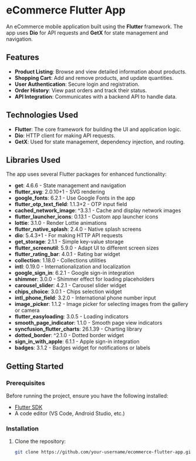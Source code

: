 # eCommerce Flutter App

An eCommerce mobile application built using the **Flutter** framework. The app uses **Dio** for API requests and **GetX** for state management and navigation.

## Features

- **Product Listing**: Browse and view detailed information about products.
- **Shopping Cart**: Add and remove products, and update quantities.
- **User Authentication**: Secure login and registration.
- **Order History**: View past orders and track their status.
- **API Integration**: Communicates with a backend API to handle data.

## Technologies Used

- **Flutter**: The core framework for building the UI and application logic.
- **Dio**: HTTP client for making API requests.
- **GetX**: Used for state management, dependency injection, and routing.

## Libraries Used

The app uses several Flutter packages for enhanced functionality:

- **get**: 4.6.6 - State management and navigation
- **flutter_svg**: 2.0.10+1 - SVG rendering
- **google_fonts**: 6.2.1 - Use Google Fonts in the app
- **flutter_otp_text_field**: 1.1.3+2 - OTP input field
- **cached_network_image**: ^3.3.1 - Cache and display network images
- **flutter_launcher_icons**: 0.13.1 - Custom app launcher icons
- **lottie**: 3.1.0 - Render Lottie animations
- **flutter_native_splash**: 2.4.0 - Native splash screens
- **dio**: 5.4.3+1 - For making HTTP API requests
- **get_storage**: 2.1.1 - Simple key-value storage
- **flutter_screenutil**: 5.9.0 - Adapt UI to different screen sizes
- **flutter_rating_bar**: 4.0.1 - Rating bar widget
- **collection**: 1.18.0 - Collections utilities
- **intl**: 0.19.0 - Internationalization and localization
- **google_sign_in**: 6.2.1 - Google sign-in integration
- **shimmer**: 3.0.0 - Shimmer effect for loading placeholders
- **carousel_slider**: 4.2.1 - Carousel slider widget
- **chips_choice**: 3.0.1 - Chips selection widget
- **intl_phone_field**: 3.2.0 - International phone number input
- **image_picker**: 1.1.2 - Image picker for selecting images from the gallery or camera
- **flutter_easyloading**: 3.0.5 - Loading indicators
- **smooth_page_indicator**: 1.1.0 - Smooth page view indicators
- **syncfusion_flutter_charts**: 26.1.39 - Charting library
- **dotted_border**: ^2.1.0 - Dotted border widget
- **sign_in_with_apple**: 6.1.1 - Apple sign-in integration
- **badges**: 3.1.2 - Badges widget for notifications or labels

## Getting Started

### Prerequisites

Before running the project, ensure you have the following installed:

- [Flutter SDK](https://flutter.dev/docs/get-started/install)
- A code editor (VS Code, Android Studio, etc.)

### Installation

1. Clone the repository:

   ```bash
   git clone https://github.com/your-username/ecommerce-flutter-app.git
